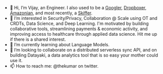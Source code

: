 - 👋 Hi, I’m Vijay, an Engineer. I also used to be a [Googler](https://docs.google.com), [Dropboxer](https://paper.dropbox.com), [Amazonian](https://aws.amazon.com), and most recently, a [Skiffer](https://www.skiff.com).
- 👀 I’m interested in Security/Privacy, Collaboration @ Scale using OT and CRDTs, Data Science, and Deep Learning. I'm motivated by building collaborative tools, streamlining payments & economic activity, and improving access to healthcare through applied data science. Hit me up if there is a shared interest.
- 🌱 I’m currently learning about Language Models.
- 💞️ I’m looking to collaborate on a distributed serverless sync API, and on building Datayaki, a data analytics tool that is so easy your mother could use it.
- 📫 How to reach me: @thekumar on twitter.

<!---
thekumar/thekumar is a ✨ special ✨ repository because its `README.md` (this file) appears on your GitHub profile.
You can click the Preview link to take a look at your changes.
--->
